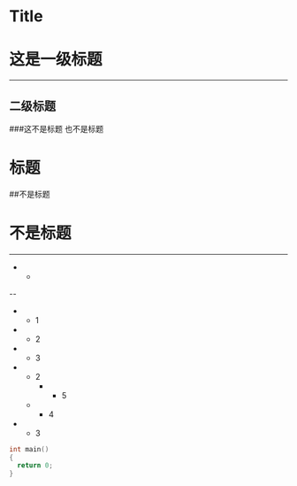 # Title

# 这是一级标题

 ---

## 二级标题

###这不是标题
也不是标题
# 标题
##不是标题
 # 不是标题
####

-------------------------

- -
--

 - - 1
  - - 2
   - - 3
  - - 2
      - - 5
    - - 4
   - - 3


``` cpp
int main()
{
  return 0;
}
```
